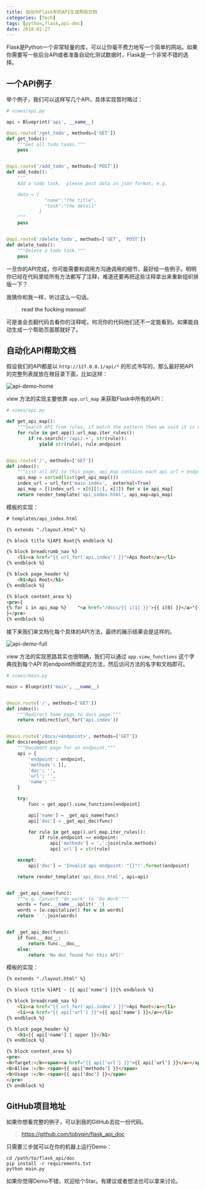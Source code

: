 ```yaml
---
title: 自动为Flask写的API生成帮助文档
categories: [Tech]
tags: [python,flask,api-doc]
date: 2018-02-27
---
```


Flask是Python一个非常轻量的库，可以让你毫不费力地写一个简单的网站。如果你需要写一些后台API或者准备自动化测试数据时，Flask是一个非常不错的选择。

<!-- more -->

## 一个API例子

举个例子，我们可以这样写几个API，具体实现暂时略过：

```python
# views/api.py

api = Blueprint('api', __name__)

@api.route('/get_todo', methods=['GET'])
def get_todo():
    """Get all todo tasks."""
    pass


@api.route('/add_todo', methods=['POST'])
def add_todo():
    """
    Add a todo task,  please post data in json format, e.g.

    data = {
              "name":"the title",
              "task":"the detail"
            }
    """
    pass


@api.route('/delete_todo', methods=['GET', 'POST'])
def delete_todo():
    """Delete a todo task."""
    pass

```

一旦你的API完成，你可能需要和调用方沟通调用的细节，最好给一些例子。明明你已经在代码里给所有方法都写了注释，难道还要再把这些注释拿出来重新组织排版一下？

我猜你和我一样，听过这么一句话。

>**read the fucking manual**!

可是谁会去翻代码去看你的注释呢，何况你的代码他们还不一定能看到。如果能自动生成一个帮助页面那就好了。

## 自动化API帮助文档

假设我们的API都是以 `http://127.0.0.1/api/*` 的形式书写的，那么最好把API的完整列表就放在根目录下面，比如这样：

![api-demo-home](images\api-demo-home.png)

view 方法的实现主要依靠 `app.url_map` 来获取Flask中所有的API：

```python
# views/api.py

def get_api_map():
    """Search API from rules, if match the pattern then we said it is API."""
    for rule in get_app().url_map.iter_rules():
        if re.search(r'/api/.+', str(rule)):
            yield str(rule), rule.endpoint


@api.route('/', methods=['GET'])
def index():
    """List all API to this page, api_map contains each api url + endpoint."""
    api_map = sorted(list(get_api_map()))
    index_url = url_for('main.index', _external=True)
    api_map = [(index_url + x[0][1:], x[1]) for x in api_map]
    return render_template('api_index.html', api_map=api_map)
```

模板的实现：

```html
# templates/api_index.html

{% extends "./layout.html" %}

{% block title %}API Root{% endblock %}

{% block breadcrumb_nav %}
    <li><a href="{{ url_for('api.index') }}">Api Root</a></li>
{% endblock %}

{% block page_header %}
    <h1>Api Root</h1>
{% endblock %}

{% block content_area %}
<pre>{
{% for i in api_map %}    "<a href="/docs/{{ i[1] }}">{{ i[0] }}</a>"{{ ",\n" if not loop.last }}{% endfor %}
}</pre>
{% endblock %}
```

接下来我们来文档化每个具体的API方法，最终的展示结果会是这样的。

![api-demo-full](images\api-demo-full.png)

view 方法的实现思路其实也很明确，我们可以通过 `app.view_functions` 这个字典找到每个API 的endpoint所绑定的方法，然后访问方法的名字和文档即可。

```python
# views/main.py

main = Blueprint('main', __name__)


@main.route('/', methods=['GET'])
def index():
    """Redirect home page to docs page."""
    return redirect(url_for('api.index'))


@main.route('/docs/<endpoint>', methods=['GET'])
def docs(endpoint):
    """Document page for an endpoint."""
    api = {
        'endpoint': endpoint,
        'methods': [],
        'doc': '',
        'url': '',
        'name': ''
    }

    try:
        func = get_app().view_functions[endpoint]

        api['name'] = _get_api_name(func)
        api['doc'] = _get_api_doc(func)

        for rule in get_app().url_map.iter_rules():
            if rule.endpoint == endpoint:
                api['methods'] = ','.join(rule.methods)
                api['url'] = str(rule)

    except:
        api['doc'] = 'Invalid api endpoint: "{}"!'.format(endpoint)

    return render_template('api_docs.html', api=api)


def _get_api_name(func):
    """e.g. Convert 'do_work' to 'Do Work'"""
    words = func.__name__.split('_')
    words = [w.capitalize() for w in words]
    return ' '.join(words)


def _get_api_doc(func):
    if func.__doc__:
        return func.__doc__
    else:
        return 'No doc found for this API!'
```

模板的实现：

```html
{% extends "./layout.html" %}

{% block title %}API - {{ api['name'] }}{% endblock %}

{% block breadcrumb_nav %}
    <li><a href="{{ url_for('api.index') }}">Api Root</a></li>
    <li><a href="{{ api['url'] }}">{{ api['name'] }}</a></li>
{% endblock %}

{% block page_header %}
    <h1>{{ api['name'] | upper }}</h1>
{% endblock %}

{% block content_area %}
<pre>
<b>Target:</b><span><a href="{{ api['url'] }}">{{ api['url'] }}</a></span>
<b>Allow :</b> <span>{{ api['methods'] }}</span>
<b>Usage :</b> <span>{{ api['doc'] }}</span>
</pre>
{% endblock %}
```

## GitHub项目地址

如果你想看完整的例子，可以到我的GitHub去拉一份代码。

> https://github.com/tobyqin/flask_api_doc

只需要三步就可以在你的机器上运行Demo：

```shell
cd /path/to/flask_api/doc
pip install -r requirements.txt
python main.py
```

如果你觉得Demo不错，欢迎给个Star。有建议或者想法也可以拿来讨论。